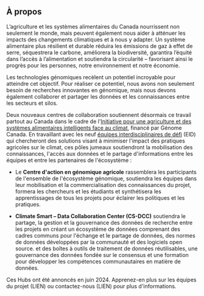---
---
## À propos

L’agriculture et les systèmes alimentaires du Canada nourrissent non seulement le monde, mais peuvent également nous aider à atténuer les impacts des changements climatiques et à nous y adapter. Un système alimentaire plus résilient et durable réduira les émissions de gaz à effet de serre, séquestrera le carbone, améliorera la biodiversité, garantira l’équité dans l’accès à l’alimentation et soutiendra la circularité – favorisant ainsi le progrès pour les personnes, notre environnement et notre économie.

Les technologies génomiques recèlent un potentiel incroyable pour atteindre cet objectif. Pour réaliser ce potentiel, nous avons non seulement besoin de recherches innovantes en génomique, mais nous devons également collaborer et partager les données et les connaissances entre les secteurs et silos.

Deux nouveaux centres de collaboration soutiennent désormais ce travail partout au Canada dans le cadre de l'[Initiative pour une agriculture et des systèmes alimentaires intelligents face au climat](https://genomecanada.ca/fr/des-investissements-de-genome-canada-ciblent-des-solutions-pour-une-production-bioalimentaire-durable-et-adaptee-au-climat/), financé par Génome Canada. En travaillant avec les neuf [équipes interdisciplinaires de défi](https://genomecanada.ca/fr/grace-a-la-genomique-le-canada-investit-dans-la-production-bioalimentaire-adaptee-au-climat-de-calibre-mondial/) (EID) qui chercheront des solutions visant à minimiser l'impact des pratiques agricoles sur le climat, ces pôles jumeaux soutiendront la mobilisation des connaissances, l'accès aux données et le partage d'informations entre les équipes et entre les partenaires de l'écosystème :

- Le **Centre d'action en génomique agricole** rassemblera les participants de l'ensemble de l'écosystème génomique, soutiendra les équipes dans leur mobilisation et la commercialisation des connaissances du projet, formera les chercheurs et les étudiants et synthétisera les apprentissages de tous les projets pour éclairer les politiques et les pratiques.

- **Climate Smart – Data Collaboration Center (CS-DCC)** soutiendra le partage, la gestion et la gouvernance des données de recherche entre les projets en créant un écosystème de données comprenant des cadres communs pour l'échange et le partage de données, des normes de données développées par la communauté et des logiciels open source. et des boîtes à outils de traitement de données réutilisables, une gouvernance des données fondée sur le consensus et une formation pour développer les compétences communautaires en matière de données.

Ces Hubs ont été annoncés en juin 2024. Apprenez-en plus sur les équipes du projet (LIEN) ou contactez-nous (LIEN) pour plus d'informations.